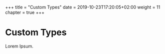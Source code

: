 +++
title = "Custom Types"
date = 2019-10-23T17:20:05+02:00
weight = 11
chapter = true
+++

# Custom Types

Lorem Ipsum.
